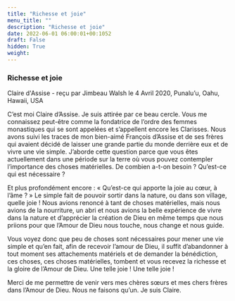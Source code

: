 ```yaml
---
title: "Richesse et joie"
menu_title: ""
description: "Richesse et joie"
date: 2022-06-01 06:00:01+00:1052
draft: False
hidden: True
weight:
---
```

### Richesse et joie

Claire d'Assise - reçu par Jimbeau Walsh le 4 Avril 2020, Punalu’u, Oahu, Hawaii, USA

C’est moi Claire d’Assise. Je suis attirée par ce beau cercle. Vous me connaissez peut-être comme la fondatrice de l’ordre des femmes monastiques qui se sont appelées et s’appellent encore les Clarisses. Nous avons suivi les traces de mon bien-aimé François d’Assise et de ses frères qui avaient décidé de laisser une grande partie du monde derrière eux et de vivre une vie simple. J’aborde cette question parce que vous êtes actuellement dans une période sur la terre où vous pouvez contempler l’importance des choses matérielles. De combien a-t-on besoin ? Qu’est-ce qui est nécessaire ?

Et plus profondément encore : « Qu’est-ce qui apporte la joie au cœur, à l’âme ? » Le simple fait de pouvoir sortir dans la nature, ou dans son village, quelle joie ! Nous avions renoncé à tant de choses matérielles, mais nous avions de la nourriture, un abri et nous avions la belle expérience de vivre dans la nature et d’apprécier la création de Dieu en même temps que nous priions pour que l’Amour de Dieu nous touche, nous change et nous guide.

Vous voyez donc que peu de choses sont nécessaires pour mener une vie simple et qu’en fait, afin de recevoir l’amour de Dieu, il suffit d’abandonner à tout moment ses attachements matériels et de demander la bénédiction, ces choses, ces choses matérielles, tombent et vous recevez la richesse et la gloire de l’Amour de Dieu. Une telle joie ! Une telle joie !

Merci de me permettre de venir vers mes chères sœurs et mes chers frères dans l’Amour de Dieu. Nous ne faisons qu’un. Je suis Claire.
